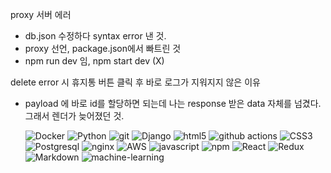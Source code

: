 proxy 서버 에러
- db.json 수정하다 syntax error 낸 것.
- proxy 선언, package.json에서 빠트린 것
- npm run dev 임, npm start dev (X)


delete error 시 휴지통 버튼 클릭 후 바로 로그가 지워지지 않은 이유
- payload 에 바로 id를 할당하면 되는데 나는 response 받은 data 자체를 넘겼다. 그래서 렌더가 늦어졌던 것.

  <img alt="Docker" src="https://img.shields.io/badge/-Docker-46a2f1?logo=docker&logoColor=white" />
  <img alt="Python" src="https://img.shields.io/badge/-python-306998?logo=python&logoColor=white" />
  <img alt="git" src="https://img.shields.io/badge/-Git-F05032?logo=git&logoColor=white" />
  <img alt="Django" src="https://img.shields.io/badge/-django-092e20?logo=django&logoColor=white" />
  <img alt="html5" src="https://img.shields.io/badge/-HTML5-E34F26?logo=html5&logoColor=white" />
  <img alt="github actions" src="https://img.shields.io/badge/-Github_Actions-2088FF?logo=github-actions&logoColor=white" />
  <img alt="CSS3" src="https://img.shields.io/badge/-CSS3-1572B6?logo=CSS3&logoColor=white"/>
  <img alt="Postgresql" src="https://img.shields.io/badge/-postgresql-4479A1?logo=postgresql&logoColor=white"/>
  <img alt="nginx" src="https://img.shields.io/badge/-Nginx-4479A1?logo=Nginx&logoColor=white"/>
  <img alt="AWS" src="https://img.shields.io/badge/-AWS-4479A1?logo=Amazon-AWS&logoColor=white"/>
  <img alt="javascript" src="https://img.shields.io/badge/-JavaScript-F0DB4F?logo=javascript&logoColor=white" />
  <img alt="npm" src="https://img.shields.io/badge/-NPM-CB3837?logo=npm&logoColor=white" />
  <img alt="React" src="https://img.shields.io/badge/-React-45b8d8?logo=react&logoColor=white" />
  <img alt="Redux" src="https://img.shields.io/badge/-Redux-764ABC?logo=redux&logoColor=white" />
  <img alt="Markdown" src="https://img.shields.io/badge/Markdown-000?logo=markdown&logoColor=white"/>
  <img alt="machine-learning" src="https://img.shields.io/badge/MachineLearning-000?logo=machinelearning&logoColor=white"/>


